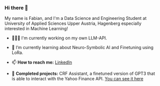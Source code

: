 ### Hi there 👋

My name is Fabian, and I'm a Data Science and Engineering Student at University of Applied Sciences Upper Austria, Hagenberg especially interested in Machine Learning!

- 👨🏻‍💻 I'm currently working on my own LLM-API.
- 🌱 I’m currently learning about Neuro-Symbolic AI and Finetuning using LoRa.
- 📫 <b>How to reach me:</b> [LinkedIn](https://www.linkedin.com/in/fabian-altendorfer/)

- 📝 <b>Completed projects:</b> CRF Assistant, a finetuned version of GPT3 that is able to interact with the Yahoo Finance API. [You can see it here](https://www.youtube.com/watch?v=-ENA95SvR7I&t=1s)

